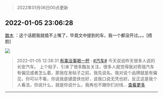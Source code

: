 > 2022年01月06日00点更新
<link rel="stylesheet" href="https://cdn.jsdelivr.net/gh/taotie6/sampleJSON@main/css/photo_show.css">
<meta name="referrer" content="no-referrer" />


 ## 2022-01-05 23:06:28 

 [㪚木](https://www.coolapk.com/feed/32624162?shareKey=YTFjMmYxNzA0YWVjNjFkNWMxMTU~) ：这个话题我就插不上嘴了，毕竟文中提到的车，我一个都没开过。。。[捂脸] 

<div class="album">
<img class="img-item" src="http://image.coolapk.com/feed/2019/0328/10/1097886_1553739796_8922@300x158.gif" />
</div>

> 2022-01-05 12:38:31 
> [有事没事喝一杯](https://www.coolapk.com/feed/32609826?shareKey=MzA4ZTRiYmY5NGUyNjFkNWMxMTU~) : <a class="feed-link-tag" href="/t/汽车?type=0">#汽车#</a> 今天说说昨天很多人说的长安汽车。 上个帖子，引来了很多酷友关注，很多人就觉得我对奇瑞汽车有偏见或者怎么着，那我在发帖子之前，我先说名。我对说个品牌就是有偏见，你可以不看，你说我是键盘侠也好，说我口说无凭也好。反正这是我个人看法，你说什么，就是你说什么，我再也不跟你们对线... <a href="">查看更多</a> 

 ------- 

